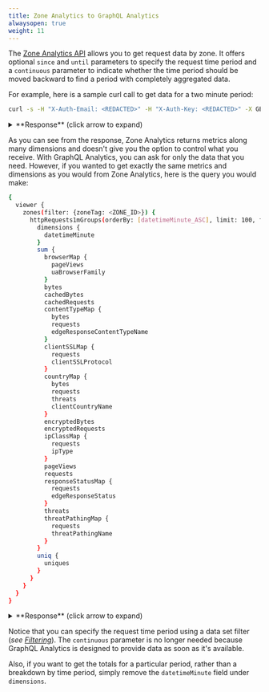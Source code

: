 ```yaml
---
title: Zone Analytics to GraphQL Analytics
alwaysopen: true
weight: 11
---
```


The [Zone Analytics API](https://api.cloudflare.com/#zone-analytics-properties) allows you to get request data by zone. It offers optional `since` and `until` parameters to specify the request time period and a `continuous` parameter to indicate whether the time period should be moved backward to find a period with completely aggregated data.

For example, here is a sample curl call to get data for a two minute period:
```bash
curl -s -H "X-Auth-Email: <REDACTED>" -H "X-Auth-Key: <REDACTED>" -X GET "https://api.cloudflare.com/client/v4/zones/<ZONE_ID>/analytics/dashboard?since=2019-09-08T20:00:00Z&until=2019-09-08T20:02:00Z&continuous=false" | jq .
```

<details>
<summary>**Response** (click arrow to expand)</summary>
<code>
{`{
  "success": true,
  "query": {
    "since": "2019-09-08T20:00:00Z",
    "until": "2019-09-08T20:02:00Z",
    "time_delta": 1
  },
  "errors": [],
  "messages": [],
  "result": {
    "timeseries": [
      {
        "since": "2019-09-08T20:00:00Z",
        "until": "2019-09-08T20:01:00Z",
        "requests": {
          "all": 15,
          "cached": 12,
          "uncached": 3,
          "ssl": {
            "encrypted": 13,
            "unencrypted": 2
          },
          "http_status": {
            "200": 4,
            "403": 11
          },
          "content_type": {
            "html": 12,
            "png": 3
          },
          "country": {
            "CN": 6,
            "IE": 1,
            "US": 3,
            "VN": 5
          },
          "ip_class": {
            "monitoringService": 4,
            "noRecord": 11
          },
          "ssl_protocol": {
            "TLSv1.2": 13,
            "none": 2
          }
        },
        "bandwidth": {
          "all": 312740,
          "cached": 309930,
          "uncached": 2810,
          "ssl": {
            "encrypted": 309276,
            "unencrypted": 3464
          },
          "ssl_protocol": {
            "TLSv1.2": 13,
            "none": 2
          },
          "content_type": {
            "html": 32150,
            "png": 280590
          },
          "country": {
            "CN": 10797,
            "IE": 98224,
            "US": 185176,
            "VN": 18543
          }
        },
        "threats": {
          "all": 6,
          "type": {
            "user.ban.ctry": 6
          },
          "country": {
            "CN": 6
          }
        },
        "pageviews": {
          "all": 1,
          "search_engine": {
            "pingdom": 1
          }
        },
        "uniques": {
          "all": 11
        }
      },
      {
        "since": "2019-09-08T20:01:00Z",
        "until": "2019-09-08T20:02:00Z",
        "requests": {
          "all": 4,
          "cached": 1,
          "uncached": 3,
          "ssl": {
            "encrypted": 4,
            "unencrypted": 0
          },
          "http_status": {
            "200": 4
          },
          "content_type": {
            "html": 1,
            "png": 3
          },
          "country": {
            "CA": 2,
            "US": 2
          },
          "ip_class": {
            "monitoringService": 4
          },
          "ssl_protocol": {
            "TLSv1.2": 4
          }
        },
        "bandwidth": {
          "all": 283399,
          "cached": 280590,
          "uncached": 2809,
          "ssl": {
            "encrypted": 283399,
            "unencrypted": 0
          },
          "ssl_protocol": {
            "TLSv1.2": 4
          },
          "content_type": {
            "html": 2809,
            "png": 280590
          },
          "country": {
            "CA": 101033,
            "US": 182366
          }
        },
        "threats": {
          "all": 0,
          "type": {},
          "country": {}
        },
        "pageviews": {
          "all": 1,
          "search_engine": {
            "pingdom": 1
          }
        },
        "uniques": {
          "all": 4
        }
      }
    ],
    "totals": {
      "since": "2019-09-08T20:00:00Z",
      "until": "2019-09-08T20:02:00Z",
      "requests": {
        "all": 19,
        "cached": 13,
        "uncached": 6,
        "ssl": {
          "encrypted": 17,
          "unencrypted": 2
        },
        "http_status": {
          "200": 8,
          "403": 11
        },
        "content_type": {
          "html": 13,
          "png": 6
        },
        "country": {
          "CA": 2,
          "CN": 6,
          "IE": 1,
          "US": 5,
          "VN": 5
        },
        "ip_class": {
          "monitoringService": 8,
          "noRecord": 11
        },
        "ssl_protocol": {
          "TLSv1.2": 17,
          "none": 2
        }
      },
      "bandwidth": {
        "all": 596139,
        "cached": 590520,
        "uncached": 5619,
        "ssl": {
          "encrypted": 592675,
          "unencrypted": 3464
        },
        "ssl_protocol": {
          "TLSv1.2": 17,
          "none": 2
        },
        "content_type": {
          "html": 34959,
          "png": 561180
        },
        "country": {
          "CA": 101033,
          "CN": 10797,
          "IE": 98224,
          "US": 367542,
          "VN": 18543
        }
      },
      "threats": {
        "all": 6,
        "type": {
          "user.ban.ctry": 6
        },
        "country": {
          "CN": 6
        }
      },
      "pageviews": {
        "all": 2,
        "search_engine": {
          "pingdom": 2
        }
      },
      "uniques": {
        "all": 15
      }
    }
  }
}`}
</code>
</details>
    
As you can see from the response, Zone Analytics returns metrics along many dimensions and doesn't give you the option to control what you receive. With GraphQL Analytics, you can ask for only the data that you need. However, if you wanted to get exactly the same metrics and dimensions as you would from Zone Analytics, here is the query you would make:

```bash
{
  viewer {
    zones(filter: {zoneTag: <ZONE_ID>}) {
      httpRequests1mGroups(orderBy: [datetimeMinute_ASC], limit: 100, filter: {datetime_geq: "2019-09-08T20:00:00Z", datetime_lt: "2019-09-08T20:02:00Z"}) {
        dimensions {
          datetimeMinute
        }
        sum {
          browserMap {
            pageViews
            uaBrowserFamily
          }
          bytes
          cachedBytes
          cachedRequests
          contentTypeMap {
            bytes
            requests
            edgeResponseContentTypeName
          }
          clientSSLMap {
            requests
            clientSSLProtocol
          }
          countryMap {
            bytes
            requests
            threats
            clientCountryName
          }
          encryptedBytes
          encryptedRequests
          ipClassMap {
            requests
            ipType
          }
          pageViews
          requests
          responseStatusMap {
            requests
            edgeResponseStatus
          }
          threats
          threatPathingMap {
            requests
            threatPathingName
          }
        }
        uniq {
          uniques
        }
      }
    }
  }
}    
```

<details>
<summary>**Response** (click arrow to expand)</summary>

<code>
{`{
  "data": {
    "viewer": {
      "zones": [
        {
          "httpRequests1mGroups": [
            {
              "dimensions": {
                "datetimeMinute": "2019-09-08T20:00:00Z"
              },
              "sum": {
                "browserMap": [
                  {
                    "pageViews": 1,
                    "uaBrowserFamily": "PingdomBot"
                  }
                ],
                "bytes": 312740,
                "cachedBytes": 309930,
                "cachedRequests": 12,
                "clientSSLMap": [
                  {
                    "clientSSLProtocol": "none",
                    "requests": 2
                  },
                  {
                    "clientSSLProtocol": "TLSv1.2",
                    "requests": 13
                  }
                ],
                "contentTypeMap": [
                  {
                    "bytes": 280590,
                    "edgeResponseContentTypeName": "png",
                    "requests": 3
                  },
                  {
                    "bytes": 32150,
                    "edgeResponseContentTypeName": "html",
                    "requests": 12
                  }
                ],
                "countryMap": [
                  {
                    "bytes": 10797,
                    "clientCountryName": "CN",
                    "requests": 6,
                    "threats": 6
                  },
                  {
                    "bytes": 98224,
                    "clientCountryName": "IE",
                    "requests": 1,
                    "threats": 0
                  },
                  {
                    "bytes": 185176,
                    "clientCountryName": "US",
                    "requests": 3,
                    "threats": 0
                  },
                  {
                    "bytes": 18543,
                    "clientCountryName": "VN",
                    "requests": 5,
                    "threats": 0
                  }
                ],
                "encryptedBytes": 309276,
                "encryptedRequests": 13,
                "ipClassMap": [
                  {
                    "ipType": "monitoringService",
                    "requests": 4
                  },
                  {
                    "ipType": "noRecord",
                    "requests": 11
                  }
                ],
                "pageViews": 1,
                "requests": 15,
                "responseStatusMap": [
                  {
                    "edgeResponseStatus": 200,
                    "requests": 4
                  },
                  {
                    "edgeResponseStatus": 403,
                    "requests": 11
                  }
                ],
                "threatPathingMap": [
                  {
                    "requests": 6,
                    "threatPathingName": "user.ban.ctry"
                  }
                ],
                "threats": 6
              },
              "uniq": {
                "uniques": 11
              }
            },
            {
              "dimensions": {
                "datetimeMinute": "2019-09-08T20:01:00Z"
              },
              "sum": {
                "browserMap": [
                  {
                    "pageViews": 1,
                    "uaBrowserFamily": "PingdomBot"
                  }
                ],
                "bytes": 283399,
                "cachedBytes": 280590,
                "cachedRequests": 1,
                "clientSSLMap": [
                  {
                    "clientSSLProtocol": "TLSv1.2",
                    "requests": 4
                  }
                ],
                "contentTypeMap": [
                  {
                    "bytes": 280590,
                    "edgeResponseContentTypeName": "png",
                    "requests": 3
                  },
                  {
                    "bytes": 2809,
                    "edgeResponseContentTypeName": "html",
                    "requests": 1
                  }
                ],
                "countryMap": [
                  {
                    "bytes": 101033,
                    "clientCountryName": "CA",
                    "requests": 2,
                    "threats": 0
                  },
                  {
                    "bytes": 182366,
                    "clientCountryName": "US",
                    "requests": 2,
                    "threats": 0
                  }
                ],
                "encryptedBytes": 283399,
                "encryptedRequests": 4,
                "ipClassMap": [
                  {
                    "ipType": "monitoringService",
                    "requests": 4
                  }
                ],
                "pageViews": 1,
                "requests": 4,
                "responseStatusMap": [
                  {
                    "edgeResponseStatus": 200,
                    "requests": 4
                  }
                ],
                "threatPathingMap": [],
                "threats": 0
              },
              "uniq": {
                "uniques": 4
              }
            }
          ]
        }
      ]
    }
  },
  "errors": null
}`}
</code>
</details>

Notice that you can specify the request time period using a data set filter (_see [Filtering](/analytics/graphql-api/features/filtering/)_). The `continuous` parameter is no longer needed because GraphQL Analytics is designed to provide data as soon as it's available.

Also, if you want to get the totals for a particular period, rather than a breakdown by time period, simply remove the `datetimeMinute` field under `dimensions`.